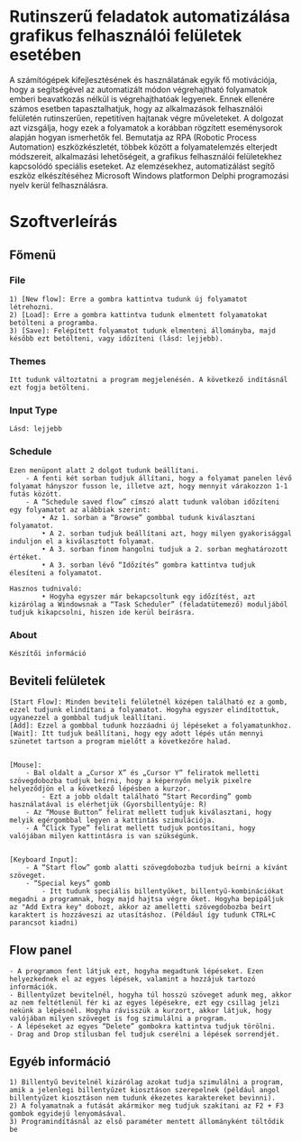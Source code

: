 # Rutinszerű feladatok automatizálása grafikus felhasználói felületek esetében

A számítógépek kifejlesztésének és használatának egyik fő motivációja, hogy a segítségével az automatizált módon végrehajtható folyamatok emberi beavatkozás nélkül is végrehajthatóak legyenek. Ennek ellenére számos esetben tapasztalhatjuk, hogy az alkalmazások felhasználói felületén rutinszerűen, repetitíven hajtanak végre műveleteket. A dolgozat azt vizsgálja, hogy ezek a folyamatok a korábban rögzített eseménysorok alapján hogyan ismerhetők fel. Bemutatja az RPA (Robotic Process Automation) eszközkészletét, többek között a folyamatelemzés elterjedt módszereit, alkalmazási lehetőségeit, a grafikus felhasználói felületekhez kapcsolódó speciális eseteket. Az elemzésekhez, automatizálást segítő eszköz elkészítéséhez Microsoft Windows platformon Delphi programozási nyelv kerül felhasználásra.

# Szoftverleírás

## Főmenü
### File

	1) [New flow]: Erre a gombra kattintva tudunk új folyamatot létrehozni.
	2) [Load]: Erre a gombra kattintva tudunk elmentett folyamatokat betölteni a programba.
	3) [Save]: Felépített folyamatot tudunk elmenteni állományba, majd később ezt betölteni, vagy időzíteni (lásd: lejjebb).
		
### Themes
	Itt tudunk változtatni a program megjelenésén. A következő indításnál ezt fogja betölteni.
### Input Type
	Lásd: lejjebb
### Schedule
	Ezen menüpont alatt 2 dolgot tudunk beállítani.
		- A fenti két sorban tudjuk állítani, hogy a folyamat panelen lévő folyamat hányszor fusson le, illetve azt, hogy mennyit várakozzon 1-1 futás között.
		- A “Schedule saved flow” címszó alatt tudunk valóban időzíteni egy folyamatot az alábbiak szerint:
			• Az 1. sorban a “Browse” gombbal tudunk kiválasztani folyamatot.
			• A 2. sorban tudjuk beállítani azt, hogy milyen gyakorisággal induljon el a kiválasztott folyamat.
			• A 3. sorban finom hangolni tudjuk a 2. sorban meghatározott értéket.
			• A 3. sorban lévő “Időzítés” gombra kattintva tudjuk élesíteni a folyamatot.
	
	Hasznos tudnivaló:
			• Hogyha egyszer már bekapcsoltunk egy időzítést, azt kizárólag a Windowsnak a “Task Scheduler” (feladatütemező) moduljából tudjuk kikapcsolni, hiszen ide kerül beírásra.
### About
	Készítői információ
	
## Beviteli felületek
	[Start Flow]: Minden beviteli felületnél középen található ez a gomb, ezzel tudjunk elindítani a folyamatot. Hogyha egyszer elindítottuk, ugyanezzel a gombbal tudjuk leállítani.
	[Add]: Ezzel a gombbal tudunk hozzáadni új lépéseket a folyamatunkhoz.
	[Wait]: Itt tudjuk beállítani, hogy egy adott lépés után mennyi szünetet tartson a program mielőtt a következőre halad.
	
	
	[Mouse]:
		- Bal oldalt a „Cursor X” és „Cursor Y” feliratok melletti szövegdobozba tudjuk beírni, hogy a képernyőn melyik pixelre helyeződjön el a következő lépésben a kurzor.
			- Ezt a jobb oldalt található “Start Recording” gomb használatával is elérhetjük (Gyorsbillentyűje: R)
		- Az “Mouse Button” felirat mellett tudjuk kiválasztani, hogy melyik egérgombbal legyen a kattintás szimulációja.
		- A ”Click Type” felirat mellett tudjuk pontosítani, hogy valójában milyen kattintásra is van szükségünk.
	
	
	[Keyboard Input]:
		- A “Start flow” gomb alatti szövegdobozba tudjuk beírni a kívánt szöveget.
		- “Special keys” gomb
			- Itt tudunk speciális billentyűket, billentyű-kombinációkat megadni a programnak, hogy majd hajtsa végre őket. Hogyha bepipáljuk az "Add Extra key" dobozt, akkor az amelletti szövegdobozba beírt karaktert is hozzáveszi az utasításhoz. (Például így tudunk CTRL+C parancsot kiadni)
	
## Flow panel
	- A programon fent látjuk ezt, hogyha megadtunk lépéseket. Ezen helyezkednek el az egyes lépések, valamint a hozzájuk tartozó információk.
	- Billentyűzet bevitelnél, hogyha túl hosszú szöveget adunk meg, akkor az nem feltétlenül fér ki az egyes lépésekre, ezt egy csillag jelzi nekünk a lépésnél. Hogyha rávisszük a kurzort, akkor látjuk, hogy valójában milyen szöveget is fog szimulálni a program.
	- A lépéseket az egyes “Delete” gombokra kattintva tudjuk törölni.
	- Drag and Drop stílusban fel tudjuk cserélni a lépések sorrendjét.

## Egyéb információ
	1) Billentyű bevitelnél kizárólag azokat tudja szimulálni a program, amik a jelenlegi billentyűzet kiosztáson szerepelnek (például angol billentyűzet kiosztáson nem tudunk ékezetes karaktereket bevinni).
	2) A folyamatnak a futását akármikor meg tudjuk szakítani az F2 + F3 gombok egyidejű lenyomásával.
	3) Programindításnál az első paraméter mentett állományként töltődik be

